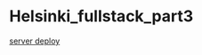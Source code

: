 # Helsinki_fullstack_part3

[server deploy](https://phonebook-helsinki-fulstack-part3.onrender.com/api/persons)
